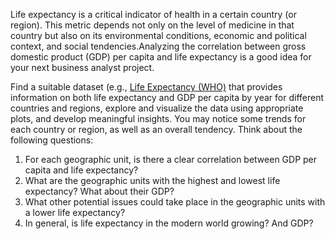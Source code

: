 Life expectancy is a critical indicator of health in a certain country (or region). This metric depends not only on the
level of medicine in that country but also on its environmental conditions, economic and political context, and social
tendencies.Analyzing the correlation between gross domestic product (GDP) per capita and life expectancy is a good idea
for your next business analyst project.

Find a suitable dataset (e.g., [Life Expectancy (WHO)](https://www.kaggle.com/datasets/kumarajarshi/life-expectancy-who)
that provides information on both life expectancy and GDP per capita by year for different countries and regions,
explore and visualize the data using appropriate plots, and develop meaningful insights. You may notice some trends for
each country or region, as well as an overall tendency. Think about the following questions:

1. For each geographic unit, is there a clear correlation between GDP per capita and life
   expectancy?
2. What are the geographic units with the highest and lowest life expectancy? What about
   their GDP?
3. What other potential issues could take place in the geographic units with a lower life
   expectancy?
4. In general, is life expectancy in the modern world growing? And GDP?